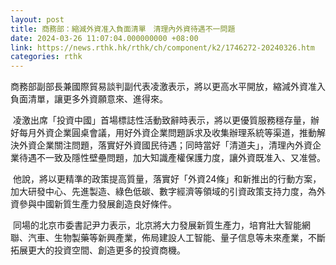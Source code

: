 ```yaml
---
layout: post
title: 商務部：縮減外資准入負面清單　清理內外資待遇不一問題
date: 2024-03-26 11:07:04.000000000 +08:00
link: https://news.rthk.hk/rthk/ch/component/k2/1746272-20240326.htm
categories: rthk
---
```


商務部副部長兼國際貿易談判副代表凌激表示，將以更高水平開放，縮減外資准入負面清單，讓更多外資願意來、進得來。

 凌激出席「投資中國」首場標誌性活動致辭時表示，將以更優質服務穩存量，辦好每月外資企業圓桌會議，用好外資企業問題訴求及收集辦理系統等渠道，推動解決外資企業關注問題，落實好外資國民待遇；同時當好「清道夫」，清理內外資企業待遇不一致及隱性壁壘問題，加大知識產權保護力度，讓外資既准入、又准營。

 他說，將以更精準的政策提高質量，落實好「外資24條」和新推出的行動方案，加大研發中心、先進製造、綠色低碳、數字經濟等領域的引資政策支持力度，為外資參與中國新質生產力發展創造良好條件。

 同場的北京市委書記尹力表示，北京將大力發展新質生產力，培育壯大智能網聯、汽車、生物製藥等新興產業，佈局建設人工智能、量子信息等未來產業，不斷拓展更大的投資空間、創造更多的投資商機。
